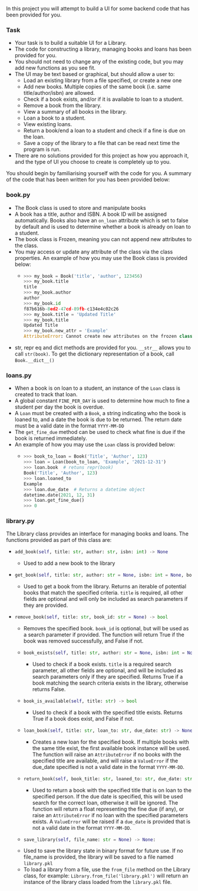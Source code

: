 In this project you will attempt to build a UI for some backend code that has been provided for you.

### Task
- Your task is to build a suitable UI for a Library.
- The code for constructing a library, managing books and loans has been provided for you.
- You should not need to change any of the existing code, but you may add new functions as you see fit.
- The UI may be text based or graphical, but should allow a user to:
  - Load an existing library from a file specified, or create a new one
  - Add new books. Multiple copies of the same book (i.e. same title/author/isbn) are allowed.
  - Check if a book exists, and/or if it is available to loan to a student.
  - Remove a book from the library.
  - View a summary of all books in the library.
  - Loan a book to a student.
  - View existing loans.
  - Return a book/end a loan to a student and check if a fine is due on the loan.
  - Save a copy of the library to a file that can be read next time the program is run.
- There are no solutions provided for this project as how you approach it, and the type of UI you choose to create is 
completely up to you.

You should begin by familiarising yourself with the code for you. A summary of the code that has been written for you has been provided below:
### book.py
  - The Book class is used to store and manipulate books
  - A book has a title, author and ISBN. A book ID will be assigned automatically. 
  Books also have an `on_loan` attribute which is set to false by default and is used to determine 
  whether a book is already on loan to a student.
  - The book class is Frozen, meaning you can not append new attributes to the class.
  - You may access or update any attribute of the class via the class properties. An example of how you may use the Book class is provided below:
    - ```python 
      >>> my_book = Book('title', 'author', 123456)
      >>> my_book.title
      title
      >>> my_book.author
      author
      >>> my_book.id
      f87b616b-8ed2-47cd-89fb-c134e4c02c26
      >>> my_book.title = 'Updated Title'
      >>> my_book.title
      Updated Title
      >>> my_book.new_attr = 'Example'
      AttributeError: Cannot create new attributes on the frozen class Book
      ```
  - str, repr eq and dict methods are provided for you. ``__str__`` allows you to call `str(book)`. 
  To get the dictionary representation of a book, call `Book.__dict__()`

### loans.py
- When a book is on loan to a student, an instance of the `Loan` class is created to track that loan. 
- A global constant `FINE_PER_DAY` is used to determine how much to fine a student per day the book is overdue.
- A `Loan` must be created with a `Book`, a string indicating who the book is loaned to, and a date the book is due to 
be returned. The return date must be a valid date in the format `YYYY-MM-DD`
- The `get_fine_due` method can be used to check what fine is due if the book is returned immediately.
- An example of how you may use the `Loan` class is provided below:
  - ``` python
    >>> book_to_loan = Book('Title', 'Author', 123)
    >>> loan = Loan(book_to_loan, 'Example', '2021-12-31')
    >>> loan.book  # retuns repr(book)
    Book('Title', 'Author', 123)
    >>> loan.loaned_to
    Example
    >>> loan.due_date  # Returns a datetime object
    datetime.date(2021, 12, 31)
    >>> loan.get_fine_due()
    >>> 0
    ```

### library.py
The Library class provides an interface for managing books and loans. The functions provided as part of this class are:
- ```python
  add_book(self, title: str, author: str, isbn: int) -> None
  ```
    - Used to add a new book to the library
- ```python
  get_book(self, title: str, author: str = None, isbn: int = None, book_id: str = None) -> Iterable[Book]
   ```
  - Used to get a book from the library. Returns an iterable of potential books that match the specified criteria.
    `title` is required, all other fields are optional and will only be included as search parameters if they are provided.
- ```python
  remove_book(self, title: str, book_id: str = None) -> bool
  ```
  - Removes the specified book. `book_id` is optional, but will be used as a search parameter if provided.
    The function will return True if the book was removed successfully, and False if not.
  - ```python
    book_exists(self, title: str, author: str = None, isbn: int = None) -> bool
    ```
    - Used to check if a book exists. `title` is a required search parameter, all other fields are optional, and 
      will be included as search parameters only if they are specified. Returns True if a book matching the search 
      criteria exists in the library, otherwise returns False.
  - ```python
    book_is_available(self, title: str) -> bool
    ```
    - Used to check if a book with the specified title exists. Returns True if a book does exist, and False if not.
  - ```python
    loan_book(self, title: str, loan_to: str, due_date: str) -> None
    ```
    - Creates a new loan for the specified book. If multiple books with the same title exist, the first available book 
      instance will be used. The function will raise an `AttributeError` if no books with the specified title 
      are available, and will raise a `ValueError` if the due_date specified is not a valid date in the format `YYYY-MM-DD`.
  - ```python
    return_book(self, book_title: str, loaned_to: str, due_date: str = None) -> Optional[float]:
    ```
    - Used to return a book with the specified title that is on loan to the specified person. If the due date is 
    specified, this will be used search for the correct loan, otherwise it will be ignored. The function will return a float
    representing the fine due (if any), or raise an `AttributeError` if no loan with the specified parameters exists. 
    A `ValueError` will be raised if a `due_date` is provided that is not a valid date in the format `YYYY-MM-DD`.
  - ```python
    save_library(self, file_name: str = None) -> None:
    ```
  - Used to save the library state in binary format for future use. If no file_name is provided, the library 
  will be saved to a file named `library.pkl`
  - To load a library from a file, use the `from_file` method on the Library class, for example:
    `Library.from_file('library.pkl')` will return an instance of the library class loaded from the `library.pkl` file.